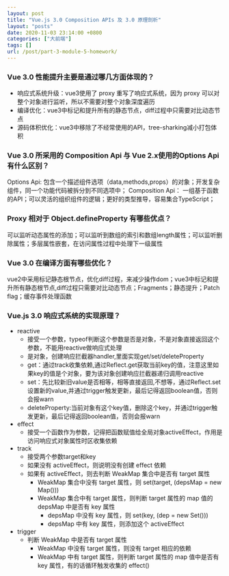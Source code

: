 ```yaml
---
layout: post
title: "Vue.js 3.0 Composition APIs 及 3.0 原理剖析"
layout: "posts"
date: 2020-11-03 23:14:00 +0800
categories: ["大前端"]
tags: []
url: /post/part-3-module-5-homework/
---
```


### Vue 3.0 性能提升主要是通过哪几方面体现的？

- 响应式系统升级：vue3使用了 proxy 重写了响应式系统，因为 proxy 可以对整个对象进行监听，所以不需要对整个对象深度遍历
- 编译优化：vue3中标记和提升所有的静态节点，diff过程中只需要对比动态节点
- 源码体积优化：vue3中移除了不经常使用的API，tree-sharking减小打包体积


### Vue 3.0 所采用的 Composition Api 与 Vue 2.x使用的Options Api 有什么区别？

Options Api: 包含一个描述组件选项（data,methods,props）的对象；开发复杂组件，同一个功能代码被拆分到不同选项中；
Composition Api： 一组基于函数的API；可以灵活的组织组件的逻辑；更好的类型推导，容易集合TypeScript；

### Proxy 相对于 Object.defineProperty 有哪些优点？

可以监听动态属性的添加；可以监听到数组的索引和数组length属性；可以监听删除属性；多层属性嵌套，在访问属性过程中处理下一级属性

### Vue 3.0 在编译方面有哪些优化？

vue2中采用标记静态根节点，优化diff过程，来减少操作dom；vue3中标记和提升所有静态根节点,diff过程只需要对比动态节点；Fragments；静态提升；Patch flag；缓存事件处理函数

### Vue.js 3.0 响应式系统的实现原理？

- reactive
    - 接受一个参数，typeof判断这个参数是否是对象，不是对象直接返回这个参数，不能用reactive做响应式处理
    - 是对象，创建响应拦截器handler,里面实现get/set/deleteProperty
    - get：通过track收集依赖,通过Reflect.get获取当前key的值，注意这里如果key的值是个对象，要为该对象创建响应拦截器递归调用reactive
    - set：先比较新旧value是否相等，相等直接返回,不想等，通过Reflect.set设置新的value,并通过trigger触发更新，最后记得返回boolean值，否则会报warn
    - deleteProperty:当前对象有这个key值，删除这个key，并通过trigger触发更新，最后记得返回boolean值，否则会报warn
- effect
    - 接受一个函数作为参数，记得把函数赋值给全局对象activeEffect，作用是访问响应式对象属性时区收集依赖
- track
    - 接受两个参数target和key
    - 如果没有 activeEffect，则说明没有创建 effect 依赖
    - 如果有 activeEffect，则去判断 WeakMap 集合中是否有 target 属性
        - WeakMap 集合中没有 target 属性，则 set(target, (depsMap = new Map()))
        - WeakMap 集合中有 target 属性，则判断 target 属性的 map 值的 depsMap 中是否有 key 属性
            - depsMap 中没有 key 属性，则 set(key, (dep = new Set()))
            - depsMap 中有 key 属性，则添加这个 activeEffect
- trigger
    - 判断 WeakMap 中是否有 target 属性
        - WeakMap 中没有 target 属性，则没有 target 相应的依赖
        - WeakMap 中有 target 属性，则判断 target 属性的 map 值中是否有 key 属性，有的话循环触发收集的 effect()
